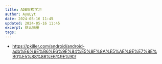 ```yaml
---
title: ADB架构学习
author: AyuLyt
date: 2024-05-16 11:45
updated: 2024-05-16 11:45
excerpt: 默认摘要
tags:
---
```

- https://pkiller.com/android/android-adb%E6%9E%B6%E6%9E%84%E5%8F%8A%E5%AE%9E%E7%8E%B0%E5%88%86%E6%9E%90/
